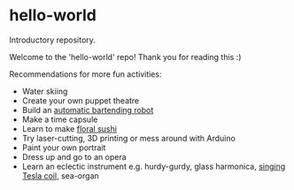 # hello-world
Introductory repository. 

Welcome to the 'hello-world' repo! Thank you for reading this :)

Recommendations for more fun activities:
- Water skiing
- Create your own puppet theatre
- Build an [automatic bartending robot](https://www.youtube.com/playlist?list=PLzGeUG3dR0tLku8tKcVwC1GrTE-Kva3R9)
- Make a time capsule
- Learn to make [floral sushi](http://sushi-world.net/wp/sushi-2/flower-sushi-roll.html)
- Try laser-cutting, 3D printing or mess around with Arduino
- Paint your own portrait
- Dress up and go to an opera
- Learn an eclectic instrument e.g. hurdy-gurdy, glass harmonica, [singing Tesla coil](https://www.youtube.com/watch?v=8LAhKkPUo_A), sea-organ
